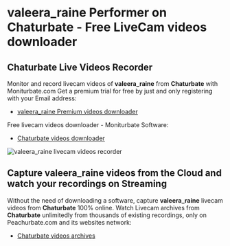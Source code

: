 # valeera_raine Performer on Chaturbate - Free LiveCam videos downloader

## Chaturbate Live Videos Recorder

Monitor and record livecam videos of **valeera_raine** from **Chaturbate** with Moniturbate.com
Get a premium trial for free by just and only registering with your Email address:
* [valeera_raine Premium videos downloader](https://moniturbate.com/request-demo-licence-key.html)

Free livecam videos downloader - Moniturbate Software:
* [Chaturbate videos downloader](https://moniturbate.com/moniturbate-download-software.html)

![valeera_raine livecam videos recorder](https://peachurnet.com/templates/moniturbate-software.png)


## Capture valeera_raine videos from the Cloud and watch your recordings on Streaming

Without the need of downloading a software, capture **valeera_raine** livecam videos from **Chaturbate** 100% online.
Watch Livecam archives from **Chaturbate** unlimitedly from thousands of existing recordings, only on Peachurbate.com and its websites network:
* [Chaturbate videos archives](https://peachurnet.com/)